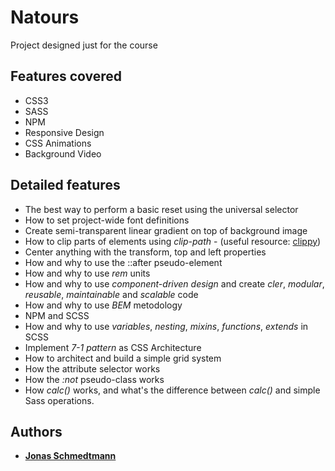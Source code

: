 # Natours

Project designed just for the course

## Features covered

* CSS3
* SASS
* NPM
* Responsive Design
* CSS Animations
* Background Video

## Detailed features

* The best way to perform a basic reset using the universal selector
* How to set project-wide font definitions
* Create semi-transparent linear gradient on top of background image
* How to clip parts of elements using *clip-path* - (useful resource: [clippy](https://bennettfeely.com/clippy/))
* Center anything with the transform, top and left properties
* How and why to use the ::after pseudo-element
* How and why to use *rem* units
* How and why to use *component-driven design* and create *cler*, *modular*, *reusable*, *maintainable* and *scalable* code
* How and why to use *BEM* metodology
* NPM and SCSS
* How and why to use *variables*, *nesting*, *mixins*, *functions*, *extends* in SCSS
* Implement *7-1 pattern* as CSS Architecture
* How to architect and build a simple grid system
* How the attribute selector works
* How the *:not* pseudo-class works
* How *calc()* works, and what's the difference between *calc()* and simple Sass operations. 

## Authors

* **[Jonas Schmedtmann](https://github.com/jonasschmedtmann)**
